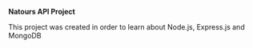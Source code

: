**Natours API Project**

This project was created in order to learn about Node.js, Express.js and MongoDB